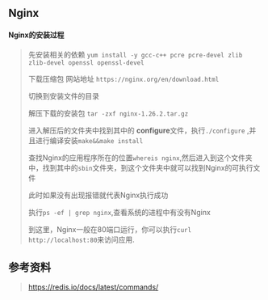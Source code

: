 ## Nginx


#### Nginx的安装过程

> 先安装相关的依赖 ```yum install -y gcc-c++ pcre pcre-devel zlib zlib-devel openssl openssl-devel```
> 
>下载压缩包 网站地址 ```https://nginx.org/en/download.html```
>
>切换到安装文件的目录 
>
>解压下载的安装包 ```tar -zxf nginx-1.26.2.tar.gz ```
>
>进入解压后的文件夹中找到其中的 **configure**文件，执行```./configure```
,并且进行编译安装```make&&make install```
>
>查找Nginx的应用程序所在的位置```whereis nginx```,然后进入到这个文件夹中，找到其中的```sbin```文件夹，到这个文件夹中就可以找到Nginx的可执行文件
>
>此时如果没有出现报错就代表Nginx执行成功
>
>执行```ps -ef | grep nginx```,查看系统的进程中有没有Nginx
>
>到这里，Nginx一般在80端口运行，你可以执行```curl http://localhost:80```来访问应用.

## 参考资料

> https://redis.io/docs/latest/commands/



